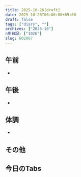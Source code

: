 ```yaml
---
title: 2025-10-26[draft]
date: 2025-10-26T00:00:00+09:00
draft: false
tags: ["diary", ""]
archives: ["2025-10"]
n年日記: ["1026"]
slug: 602067
---
```

## 午前
- 
## 午後
- 
## 体調
- 
## その他
## 今日のTabs